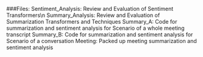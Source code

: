 ###Files:
Sentiment_Analysis: Review and Evaluation of Sentiment Transformers\n
Summary_Analysis: Review and Evaluation of Summarization Transformers and Techniques
Summary_A: Code for summarization and sentiment analysis for Scenario of a whole meeting transcript
Summary_B: Code for summarization and sentiment analysis for Scenario of a conversation
Meeting: Packed up meeting summarization and sentiment analysis
